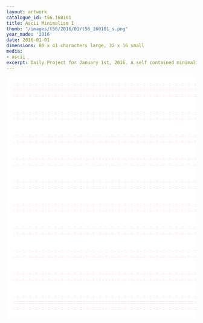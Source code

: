 ```yaml
---
layout: artwork
catalogue_id: t56.160101
title: Ascii Minimalism I
thumb: "/images/t56/2016/01/t56_160101_s.png"
year_made: '2016'
date: 2016-01-01
dimensions: 80 x 41 characters large, 32 x 16 small
media:
- ascii
excerpt: Daily Project for January 1st, 2016. A self contained minimalist ascii artwork. Fonts and css styles are allowed and included on page. Adapts to mobile and laptop breakpoints.
---
```


<style>
    pre {
        background-color: white;
        color: #FFE2E2;
        font-family: "Courier New",Courier,"Lucida Sans Typewriter","Lucida Typewriter",monospace;
        font-size: .875rem;
        line-height: .95rem;
    }

    @media screen and (max-width: 600px) {
      .ascii-large {
        display: none;
      }
      pre {
        width: 265px;
      }
    }
    @media screen and (min-width: 600px){
        .ascii-small {
          display: none;
      }
    }
</style>

<pre class="ascii-large">

  -=-=-=-=-=-=-=-=-=-=-=-=-=-=-=-=-=-=-=-=-=-=-=-=-=-=-=-=-=-=-=-=-=-=-=-=-=-=-
  =============================================================================
  -=-=-=-=-=-=-=-=-=-=-=-=-=-=-=-=-=-=-=-=-=-=-=-=-=-=-=-=-=-=-=-=-=-=-=-=-=-=-


  -=-=-=-=-=-=-=-=-=-=-=-=-=-=-=-=-=-=-=-=-=-=-=-=-=-=-=-=-=-=-=-=-=-=-=-=-=-=-
  -=-=-=-=-=-=-=-=-=-=-=-=-=-=-=-=-=-=-=-=-=-=-=-=-=-=-=-=-=-=-=-=-=-=-=-=-=-=-


  -=-=-=-=-=-=-=-=-=-=-=-=-=-=-=-=-=-=-=-=-=-=-=-=-=-=-=-=-=-=-=-=-=-=-=-=-=-=-
  -=-=-=-=-=-=-=-=-=-=-=-=-=-=-=-=-=-=-=-=-=-=-=-=-=-=-=-=-=-=-=-=-=-=-=-=-=-=-


  -=-=-=-=-=-=-=-=-=-=-=-=-=-=-=-=-=-=-=-=-=-=-=-=-=-=-=-=-=-=-=-=-=-=-=-=-=-=-
  -=-=-=-=-=-=-=-=-=-=-=-=-=-=-=-=-=-=-=-=-=-=-=-=-=-=-=-=-=-=-=-=-=-=-=-=-=-=-


  -=-=-=-=-=-=-=-=-=-=-=-=-=-=-=-=-=-=-=-=-=-=-=-=-=-=-=-=-=-=-=-=-=-=-=-=-=-=-
  -=-=-=-=-=-=-=-=-=-=-=-=-=-=-=-=-=-=-=-=-=-=-=-=-=-=-=-=-=-=-=-=-=-=-=-=-=-=-


  -=-=-=-=-=-=-=-=-=-=-=-=-=-=-=-=-=-=-=-=-=-=-=-=-=-=-=-=-=-=-=-=-=-=-=-=-=-=-
  -=-=-=-=-=-=-=-=-=-=-=-=-=-=-=-=-=-=-=-=-=-=-=-=-=-=-=-=-=-=-=-=-=-=-=-=-=-=-


  -=-=-=-=-=-=-=-=-=-=-=-=-=-=-=-=-=-=-=-=-=-=-=-=-=-=-=-=-=-=-=-=-=-=-=-=-=-=-
  -=-=-=-=-=-=-=-=-=-=-=-=-=-=-=-=-=-=-=-=-=-=-=-=-=-=-=-=-=-=-=-=-=-=-=-=-=-=-


  -=-=-=-=-=-=-=-=-=-=-=-=-=-=-=-=-=-=-=-=-=-=-=-=-=-=-=-=-=-=-=-=-=-=-=-=-=-=-
  -=-=-=-=-=-=-=-=-=-=-=-=-=-=-=-=-=-=-=-=-=-=-=-=-=-=-=-=-=-=-=-=-=-=-=-=-=-=-


  -=-=-=-=-=-=-=-=-=-=-=-=-=-=-=-=-=-=-=-=-=-=-=-=-=-=-=-=-=-=-=-=-=-=-=-=-=-=-
  -=-=-=-=-=-=-=-=-=-=-=-=-=-=-=-=-=-=-=-=-=-=-=-=-=-=-=-=-=-=-=-=-=-=-=-=-=-=-


  -=-=-=-=-=-=-=-=-=-=-=-=-=-=-=-=-=-=-=-=-=-=-=-=-=-=-=-=-=-=-=-=-=-=-=-=-=-=-
  =============================================================================
  -=-=-=-=-=-=-=-=-=-=-=-=-=-=-=-=-=-=-=-=-=-=-=-=-=-=-=-=-=-=-=-=-=-=-=-=-=-=-

</pre>

<pre class="ascii-small">
-=-=-=-=-=-=-=-=-=-=-=-=-=-=-=-
===============================
-=-=-=-=-=-=-=-=-=-=-=-=-=-=-=-

-=-=-=-=-=-=-=-=-=-=-=-=-=-=-=-
-=-=-=-=-=-=-=-=-=-=-=-=-=-=-=-

-=-=-=-=-=-=-=-=-=-=-=-=-=-=-=-
-=-=-=-=-=-=-=-=-=-=-=-=-=-=-=-

-=-=-=-=-=-=-=-=-=-=-=-=-=-=-=-
-=-=-=-=-=-=-=-=-=-=-=-=-=-=-=-

-=-=-=-=-=-=-=-=-=-=-=-=-=-=-=-
===============================
-=-=-=-=-=-=-=-=-=-=-=-=-=-=-=-
</pre>
